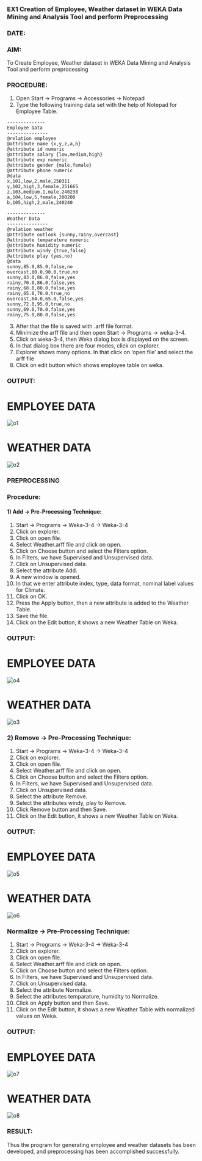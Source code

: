 ### EX1 Creation of Employee, Weather dataset in WEKA Data Mining and Analysis Tool and perform Preprocessing
### DATE: 

### AIM: 

  To Create Employee, Weather dataset in WEKA Data Mining and Analysis Tool and perform preprocessing
  
### PROCEDURE: 

1) Open Start -> Programs -> Accessories -> Notepad
2) Type the following training data set with the help of Notepad for Employee Table.

```
--------------
Employee Data
---------------
@relation employee
@attribute name {x,y,z,a,b}
@attribute id numeric
@attribute salary {low,medium,high}
@attribute exp numeric
@attribute gender {male,female}
@attribute phone numeric
@data
x,101,low,2,male,250311
y,102,high,3,female,251665
z,103,medium,1,male,240238
a,104,low,5,female,200200
b,105,high,2,male,240240

--------------
Weather Data
---------------
@relation weather
@attribute outlook {sunny,rainy,overcast}
@attribute temparature numeric
@attribute humidity numeric
@attribute windy {true,false}
@attribute play {yes,no}
@data
sunny,85.0,85.0,false,no
overcast,80.0,90.0,true,no
sunny,83.0,86.0,false,yes
rainy,70.0,86.0,false,yes
rainy,68.0,80.0,false,yes
rainy,65.0,70.0,true,no
overcast,64.0,65.0,false,yes
sunny,72.0,95.0,true,no
sunny,69.0,70.0,false,yes
rainy,75.0,80.0,false,yes
```
3) After that the file is saved with .arff file format.
4) Minimize the arff file and then open Start -> Programs -> weka-3-4.
5) Click on weka-3-4, then Weka dialog box is displayed on the screen.
6) In that dialog box there are four modes, click on explorer.
7) Explorer shows many options. In that click on ‘open file’ and select the arff file
8) Click on edit button which shows employee table on weka.

### OUTPUT:

# EMPLOYEE DATA

![o1](https://github.com/user-attachments/assets/bb163b7a-cf5e-443c-882b-369ffb4e604a)

# WEATHER DATA
![o2](https://github.com/user-attachments/assets/43da3222-a48a-4789-a772-a95cb7de7660)

### PREPROCESSING
### Procedure:
#### 1) Add -> Pre-Processing Technique:
1) Start -> Programs -> Weka-3-4 -> Weka-3-4
2) Click on explorer.
3) Click on open file.
4) Select Weather.arff file and click on open.
5) Click on Choose button and select the Filters option.
6) In Filters, we have Supervised and Unsupervised data.
7) Click on Unsupervised data.
8) Select the attribute Add.
9) A new window is opened.
10) In that we enter attribute index, type, data format, nominal label values for Climate.
11) Click on OK.
12) Press the Apply button, then a new attribute is added to the Weather Table.
13) Save the file.
14) Click on the Edit button, it shows a new Weather Table on Weka.

### OUTPUT:

# EMPLOYEE DATA

![o4](https://github.com/user-attachments/assets/46b8dd74-9c26-4003-a23b-cf26d6c69d3f)
# WEATHER DATA


![o3](https://github.com/user-attachments/assets/919dd3b7-5d57-4cce-9e66-fc766fd0e680)

### 2) Remove -> Pre-Processing Technique:

1) Start -> Programs -> Weka-3-4 -> Weka-3-4
2) Click on explorer.
3) Click on open file.
4) Select Weather.arff file and click on open.
5) Click on Choose button and select the Filters option.
6) In Filters, we have Supervised and Unsupervised data.
7) Click on Unsupervised data.
8) Select the attribute Remove.
9) Select the attributes windy, play to Remove.
10) Click Remove button and then Save.
11) Click on the Edit button, it shows a new Weather Table on Weka.

### OUTPUT:

# EMPLOYEE DATA
![o5](https://github.com/user-attachments/assets/5bf7dcc7-6598-4761-88f5-1dd7e9b2d1a4)


# WEATHER DATA
![o6](https://github.com/user-attachments/assets/cc9a7761-6c89-4bc1-a44d-698cfbfebe2d)


### Normalize -> Pre-Processing Technique:

1) Start -> Programs -> Weka-3-4 -> Weka-3-4
2) Click on explorer.
3) Click on open file.
4) Select Weather.arff file and click on open.
5) Click on Choose button and select the Filters option.
6) In Filters, we have Supervised and Unsupervised data.
7) Click on Unsupervised data.
8) Select the attribute Normalize.
9) Select the attributes temparature, humidity to Normalize.
10) Click on Apply button and then Save.
11) Click on the Edit button, it shows a new Weather Table with normalized values on Weka.

### OUTPUT:

# EMPLOYEE DATA
![o7](https://github.com/user-attachments/assets/5d5cc0b1-370d-414a-8274-644578a4d99b)


# WEATHER DATA
![o8](https://github.com/user-attachments/assets/6d4e280d-af33-4534-b7ff-224fadece5e8)

### RESULT: 
  Thus the program for generating employee and weather datasets has been developed, and preprocessing has been accomplished successfully.
